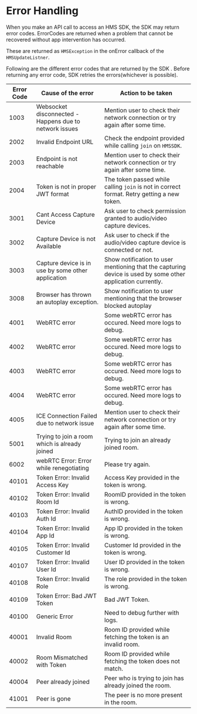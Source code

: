 # Error Handling
When you make an API call to access an HMS SDK, the SDK may return error codes. ErrorCodes are returned when a problem that cannot be recovered without app intervention has occurred.

These are returned as `HMSException` in the onError callback of the `HMSUpdateListner`.

Following are the different error codes that are returned by the SDK . Before returning any error code, SDK retries the errors(whichever is possible).

| Error Code  | Cause of the error | Action to be taken     |
|-------------|--------------------|------------------------|
| 1003      | Websocket disconnected - Happens due to network issues             | Mention user to check their network connection or try again after some time.           |
| 2002   | Invalid Endpoint URL          | Check the endpoint provided while calling `join` on `HMSSDK`.               |
| 2003   | Endpoint is not reachable               | Mention user to check their network connection or try again after some time.              |
| 2004   | Token is not in proper JWT format               | The token passed while calling `join` is not in correct format. Retry getting a new token.             |
| 3001   | Cant Access Capture Device               | Ask user to check permission granted to audio/video capture devices.              |
| 3002   | Capture Device is not Available               | Ask user to check if the audio/video capture device is connected or not.              |
| 3003   | Capture device is in use by some other application               | Show notification to user mentioning that the capturing device is used by some other application currently. |
| 3008   | Browser has thrown an autoplay exception.               | Show notification to user mentioning that the browser blocked autoplay             |
| 4001   | WebRTC error               | Some webRTC error has occured. Need more logs to debug.             |
| 4002   | WebRTC error               | Some webRTC error has occured. Need more logs to debug.              |
| 4003   | WebRTC error               | 	Some webRTC error has occured. Need more logs to debug.            |
| 4004   | WebRTC error               | Some webRTC error has occured. Need more logs to debug.             |
| 4005   | ICE Connection Failed due to network issue               | Mention user to check their network connection or try again after some time.               |
| 5001   | Trying to join a room which is already joined               | Trying to join an already joined room.              |
| 6002   | webRTC Error: Error while renegotiating               | Please try again.               |
| 40101   | Token Error: Invalid Access Key               | Access Key provided in the token is wrong.         |
| 40102   | Token Error: Invalid Room Id               | RoomID provided in the token is wrong.            |
| 40103   | Token Error: Invalid Auth Id               | 	AuthID provided in the token is wrong.           |
| 40104   | Token Error: Invalid App Id               | App ID provided in the token is wrong.            |
| 40105   | Token Error: Invalid Customer Id               | Customer Id provided in the token is wrong.             |
| 40107   | Token Error: Invalid User Id               | User ID provided in the token is wrong.             |
| 40108   | Token Error: Invalid Role               | The role provided in the token is wrong.            |
| 40109   | Token Error: Bad JWT Token                 | Bad JWT Token.               |
| 40100   | 	Generic Error               | Need to debug further with logs.               |
| 40001   | Invalid Room               | Room ID provided while fetching the token is an invalid room.             |
| 40002   | Room Mismatched with Token               |Room ID provided while fetching the token does not match.               |
| 40004   | Peer already joined               | Peer who is trying to join has already joined the room.            |
| 41001   | Peer is gone               | The peer is no more present in the room.              |